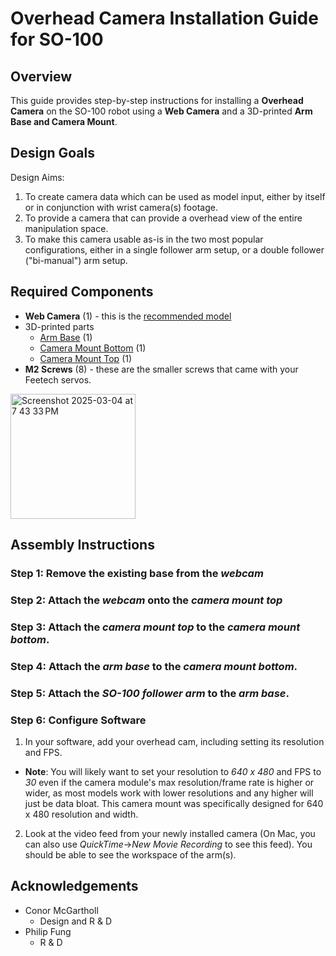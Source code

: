 # Overhead Camera Installation Guide for SO-100


## Overview
This guide provides step-by-step instructions for installing a **Overhead Camera** on the SO-100 robot using a **Web Camera** and a 3D-printed **Arm Base and Camera Mount**.

## Design Goals

Design Aims:
1. To create camera data which can be used as model input, either by itself or in conjunction with wrist camera(s) footage.
2. To provide a camera that can provide a overhead view of the entire manipulation space.
3. To make this camera usable as-is in the two most popular configurations, either in a single follower arm setup, or a double follower ("bi-manual") arm setup.


## Required Components
- **Web Camera** (1) - this is the [recommended model](https://www.amazon.com/dp/B082X91MPP)
- 3D-printed parts
    - [Arm Base](stl/arm_base.stl) (1)
    - [Camera Mount Bottom](stl/cam_mount_bottom.stl) (1)
    - [Camera Mount Top](stl/cam_mount_top.stl) (1)
- **M2 Screws** (8) - these are the smaller screws that came with your Feetech servos.


<img height="200" alt="Screenshot 2025-03-04 at 7 43 33 PM" src="https://github.com/user-attachments/assets/18099e1d-754c-4877-871f-9113a0dff062" />

## Assembly Instructions
### Step 1: Remove the existing base from the *webcam*
### Step 2: Attach the *webcam* onto the *camera mount top*
### Step 3: Attach the *camera mount top* to the *camera mount bottom*.
### Step 4: Attach the *arm base* to the *camera mount bottom*.
### Step 5: Attach the *SO-100 follower arm* to the *arm base*.

### Step 6: Configure Software 
1. In your software, add your overhead cam, including setting its resolution and FPS. 
- **Note**: You will likely want to set your resolution to *640 x 480* and FPS to *30* even if the camera module's max resolution/frame rate is higher or wider, as most models work with lower resolutions and any higher will just be data bloat.  This camera mount was specifically designed for 640 x 480 resolution and width.
2. Look at the video feed from your newly installed camera (On Mac, you can also use *QuickTime*->*New Movie Recording* to see this feed).  You should be able to see the workspace of the arm(s).

## Acknowledgements

- Conor McGartholl
    - Design and R & D
- Philip Fung
    - R & D